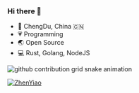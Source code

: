 ### Hi there 👋

<!--
**ZhenYiao/ZhenYiao** is a ✨ _special_ ✨ repository because its `README.md` (this file) appears on your GitHub profile.

Here are some ideas to get you started:

- 🔭 I’m currently working on ...
- 🌱 I’m currently learning ...
- 👯 I’m looking to collaborate on ...
- 🤔 I’m looking for help with ...
- 💬 Ask me about ...
- 📫 How to reach me: ...
- 😄 Pronouns: ...
- ⚡ Fun fact: ...
-->

<!--
<img align="right" src="https://github-readme-stats.vercel.app/api?username=ZhenYiao&show_icons=true" alt="ZhenYiao' github stats" />
-->


- 👨 ChengDu, China 🇨🇳
- 💗 Programming
- 🌏 Open Source
- 💻 Rust, Golang, NodeJS

<picture>
  <source media="(prefers-color-scheme: dark)" srcset="https://raw.githubusercontent.com/ZhenYiao/ZhenYiao/output/github-contribution-grid-snake-dark.svg">
  <source media="(prefers-color-scheme: light)" srcset="https://raw.githubusercontent.com/ZhenYiao/ZhenYiao/output/github-contribution-grid-snake.svg">
  <img alt="github contribution grid snake animation" src="https://raw.githubusercontent.com/ZhenYiao/ZhenYiao/output/github-contribution-grid-snake.svg">
</picture>

[![ZhenYiao](https://github-profile-trophy.vercel.app/?username=ZhenYiao&column=7&margin-w=10&no-bg=true)](https://github.com/ZhenYiao/ZhenYiao)
